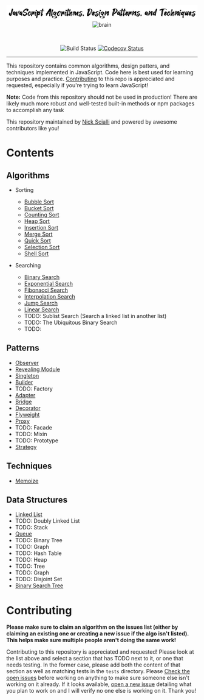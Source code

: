 <div align="center">

<img src="https://raw.githubusercontent.com/nas5w/javascript-patterns/master/logo.png" alt="JavaScript Algorithms, Design Patterns, and Techniques" />

<img src="https://raw.githubusercontent.com/nas5w/javascript-patterns/master/brain.jpg" alt="brain" />

&nbsp;

![Build Status](https://travis-ci.org/nas5w/javascript-patterns.svg?branch=master)
[![Codecov Status](https://codecov.io/gh/nas5w/javascript-patterns/branch/master/graph/badge.svg)](https://codecov.io/gh/nas5w/javascript-patterns/branch/master)

</div>

<hr />

This repository contains common algorithms, design patters, and techniques implemented in JavaScript. Code here is best used for learning purposes and practice. [Contributing](#Contributing) to this repo is appreciated and requested, especially if you're trying to learn JavaScript!

**Note:** Code from this repository should not be used in production! There are likely much more robust and well-tested built-in methods or npm packages to accomplish any task

This repository maintained by [Nick Scialli](https://twitter.com/nas5w) and powered by awesome contributors like you!

# Contents

## Algorithms

- Sorting

  - [Bubble Sort](/src/algorithms/sorting/bubbleSort.js)
  - [Bucket Sort](/src/algorithms/sorting/bucketSort.js)
  - [Counting Sort](/src/algorithms/sorting/countingSort.js)
  - [Heap Sort](/src/algorithms/sorting/heapSort.js)
  - [Insertion Sort](/src/algorithms/sorting/insertionSort.js)
  - [Merge Sort](/src/algorithms/sorting/mergeSort.js)
  - [Quick Sort](/src/algorithms/sorting/quickSort.js)
  - [Selection Sort](/src/algorithms/sorting/selectionSort.js)
  - [Shell Sort](/src/algorithms/sorting/shellSort.js)

- Searching

  - [Binary Search](/src/algorithms/searching/binarySearch.js)
  - [Exponential Search](/src/algorithms/searching/exponentialSearch.js)
  - [Fibonacci Search](/src/algorithms/searching/fibonacciSearch.js)
  - [Interpolation Search](/src/algorithms/searching/interpolationSearch.js)
  - [Jump Search](/src/algorithms/searching/jumpSearch.js)
  - [Linear Search](/src/algorithms/searching/linearSearch.js)
  - TODO: Sublist Search (Search a linked list in another list)
  - TODO: The Ubiquitous Binary Search
  - TODO: 

## Patterns

- [Observer](https://github.com/nas5w/javascript-patterns/blob/master/src/patterns/observer.js)
- [Revealing Module](https://github.com/nas5w/javascript-patterns/blob/master/src/patterns/revealing-module.js)
- [Singleton](https://github.com/nas5w/javascript-patterns/blob/master/src/patterns/singleton.js)
- [Builder](https://github.com/nas5w/javascript-patterns/blob/master/src/patterns/builder.js)
- TODO: Factory
- [Adapter](https://github.com/nas5w/javascript-patterns/blob/master/src/patterns/adapter)
- [Bridge](/src/patterns/bridge.js)
- [Decorator](/src/patterns/decorator.js)
- [Flyweight](https://github.com/nas5w/javascript-patterns/blob/master/src/patterns/flyweight.js)
- [Proxy](/src/patterns/proxy.js)
- TODO: Facade
- TODO: Mixin
- TODO: Prototype
- [Strategy](/src/patterns/strategy.js)

## Techniques

- [Memoize](/src/techniques/memoize.js)

## Data Structures

- [Linked List](https://github.com/nas5w/javascript-patterns/blob/master/src/dataStructures/linkedList.js)
- TODO: Doubly Linked List
- TODO: Stack
- [Queue](/src/dataStructures/queue.js)
- TODO: Binary Tree
- TODO: Graph
- TODO: Hash Table
- TODO: Heap
- TODO: Tree
- TODO: Graph
- TODO: Disjoint Set
- [Binary Search Tree](https://github.com/nas5w/javascript-patterns/blob/master/src/dataStructures/binarySearchTree.js)

# Contributing

**Please make sure to claim an algorithm on the issues list (either by claiming an existing one or creating a new issue if the algo isn't listed). This helps make sure multiple people aren't doing the same work!**

Contributing to this repository is appreciated and requested! Please look at the list above and select a section that has TODO next to it, or one that needs testing. In the former case, please add both the content of that section as well as matching tests in the `tests` directory. Please [Check the open issues](https://github.com/nas5w/javascript-patterns/issues) before working on anything to make sure someone else isn't working on it already. If it looks available, [open a new issue](https://github.com/nas5w/javascript-patterns/issues/new) detailing what you plan to work on and I will verify no one else is working on it. Thank you!
